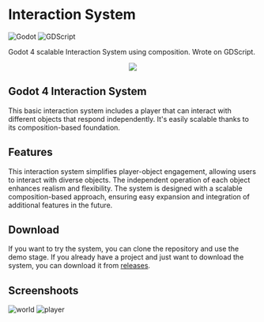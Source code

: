 # Interaction System

![Godot](https://img.shields.io/badge/Godot%204.2-478cbf.svg?logo=godot-engine&logoColor=white&style=for-the-badge)
![GDScript](https://img.shields.io/badge/GDScript-478cbf.svg?logo=godot-engine&logoColor=white&style=for-the-badge)

Godot 4 scalable Interaction System using composition. Wrote on GDScript.

<p align="center">
  <img src="https://github.com/netlaunch/Godot-Interaction-System/assets/154734437/cf2e06bf-7542-49fe-9404-b04bd93a5b7e" />
</p>

## Godot 4 Interaction System
This basic interaction system includes a player that can interact with different objects that respond independently. It's easily scalable thanks to its composition-based foundation.

## Features
This interaction system simplifies player-object engagement, allowing users to interact with diverse objects. The independent operation of each object enhances realism and flexibility. The system is designed with a scalable composition-based approach, ensuring easy expansion and integration of additional features in the future.

## Download
If you want to try the system, you can clone the repository and use the demo stage. If you already have a project and just want to download the system, you can download it from [releases](https://github.com/netlaunch/Godot-Interaction-System/releases).

## Screenshoots
![world](https://github.com/netlaunch/Godot-Interaction-System/assets/154734437/57d3c300-3e8e-4e1b-83ec-14e9c4608ea3)
![player](https://github.com/netlaunch/Godot-Interaction-System/assets/154734437/21783965-8377-4213-8dd4-59355468b383)
